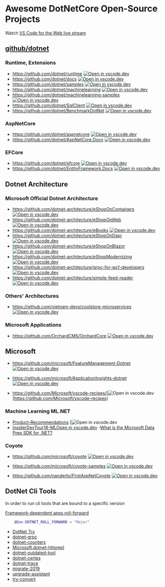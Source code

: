 # Awesome DotNetCore Open-Source Projects

Watch [VS Code for the Web live stream](https://www.youtube.com/watch?v=sy3TUb_iVJM&ab_channel=VisualStudioCode)

## [github/dotnet](https://github.com/dotnet)

### Runtime, Extensions

- https://github.com/dotnet/runtime [![Open in vscode.dev](https://open.vscode.dev/badges/open-in-vscode.svg)](https://open.vscode.dev/github/dotnet/runtime)
- https://github.com/dotnet/docs [![Open in vscode.dev](https://open.vscode.dev/badges/open-in-vscode.svg)](https://open.vscode.dev/github/dotnet/docs)
- https://github.com/dotnet/samples [![Open in vscode.dev](https://open.vscode.dev/badges/open-in-vscode.svg)](https://open.vscode.dev/github/dotnet/samples)
- <https://github.com/dotnet/machinelearning> [![Open in vscode.dev](https://open.vscode.dev/badges/open-in-vscode.svg)](https://open.vscode.dev/github/dotnet/machinelearning)
- <https://github.com/dotnet/machinelearning-samples> [![Open in vscode.dev](https://open.vscode.dev/badges/open-in-vscode.svg)](https://open.vscode.dev/github/dotnet/machinelearning-samples)
- <https://github.com/dotnet/SqlClient> [![Open in vscode.dev](https://open.vscode.dev/badges/open-in-vscode.svg)](https://open.vscode.dev/github/dotnet/SqlClient)
- <https://github.com/dotnet/BenchmarkDotNet> [![Open in vscode.dev](https://open.vscode.dev/badges/open-in-vscode.svg)](https://open.vscode.dev/github/dotnet/BenchmarkDotNet)

### AspNetCore

- https://github.com/dotnet/aspnetcore [![Open in vscode.dev](https://open.vscode.dev/badges/open-in-vscode.svg)](https://open.vscode.dev/github/dotnet/aspnetcore)
- https://github.com/dotnet/AspNetCore.Docs [![Open in vscode.dev](https://open.vscode.dev/badges/open-in-vscode.svg)](https://open.vscode.dev/github/dotnet/AspNetCore.Docs)

### EFCore

- https://github.com/dotnet/efcore [![Open in vscode.dev](https://open.vscode.dev/badges/open-in-vscode.svg)](https://open.vscode.dev/github/dotnet/efcore)
- https://github.com/dotnet/EntityFramework.Docs [![Open in vscode.dev](https://open.vscode.dev/badges/open-in-vscode.svg)](https://open.vscode.dev/github/dotnet/EntityFramework.Docs)

## Dotnet Architecture

### Microsoft Official Dotnet Architecture

- https://github.com/dotnet-architecture/eShopOnContainers [![Open in vscode.dev](https://open.vscode.dev/badges/open-in-vscode.svg)](https://open.vscode.dev/github/dotnet-architecture/eShopOnContainers)
- https://github.com/dotnet-architecture/eShopOnWeb [![Open in vscode.dev](https://open.vscode.dev/badges/open-in-vscode.svg)](https://open.vscode.dev/github/dotnet-architecture/eShopOnWeb)
- https://github.com/dotnet-architecture/eBooks [![Open in vscode.dev](https://open.vscode.dev/badges/open-in-vscode.svg)](https://open.vscode.dev/github/dotnet-architecture/eBooks)
- https://github.com/dotnet-architecture/eShopOnDapr [![Open in vscode.dev](https://open.vscode.dev/badges/open-in-vscode.svg)](https://open.vscode.dev/github/dotnet-architecture/eShopOnDapr)
- https://github.com/dotnet-architecture/eShopOnBlazor [![Open in vscode.dev](https://open.vscode.dev/badges/open-in-vscode.svg)](https://open.vscode.dev/github/dotnet-architecture/eShopOnBlazor)
- https://github.com/dotnet-architecture/eShopModernizing [![Open in vscode.dev](https://open.vscode.dev/badges/open-in-vscode.svg)](https://open.vscode.dev/github/dotnet-architecture/eShopModernizing)
- <https://github.com/dotnet-architecture/grpc-for-wcf-developers> [![Open in vscode.dev](https://open.vscode.dev/badges/open-in-vscode.svg)](https://open.vscode.dev/github/dotnet-architecture/grpc-for-wcf-developers)
- <https://github.com/dotnet-architecture/simple-feed-reader> [![Open in vscode.dev](https://open.vscode.dev/badges/open-in-vscode.svg)](https://open.vscode.dev/github/dotnet-architecture/simple-feed-reader)

### Others' Architectures

- <https://github.com/vietnam-devs/coolstore-microservices> [![Open in vscode.dev](https://open.vscode.dev/badges/open-in-vscode.svg)](https://open.vscode.dev/github/vietnam-devs/coolstore-microservices)

### Microsoft Applications

- <https://github.com/OrchardCMS/OrchardCore> [![Open in vscode.dev](https://open.vscode.dev/badges/open-in-vscode.svg)](https://open.vscode.dev/github/OrchardCMS/OrchardCore)

## Microsoft

- <https://github.com/microsoft/FeatureManagement-Dotnet> [![Open in vscode.dev](https://open.vscode.dev/badges/open-in-vscode.svg)](https://open.vscode.dev/github/microsoft/FeatureManagement-Dotnet)
- <https://github.com/microsoft/ApplicationInsights-dotnet> [![Open in vscode.dev](https://open.vscode.dev/badges/open-in-vscode.svg)](https://open.vscode.dev/github/microsoft/ApplicationInsights-dotnet)

- <https://github.com/Microsoft/vscode-recipes/>[![Open in vscode.dev](https://open.vscode.dev/badges/open-in-vscode.svg)]<https://github.com/Microsoft/vscode-recipes>)

### Machine Learning ML.NET

- [Product-Recommendations](https://github.com/microsoft/Product-Recommendations) [![Open in vscode.dev](https://vscode.dev/github/microsoft/Product-Recommendations)
- [InsiderDevTour18-ML](https://github.com/microsoft/InsiderDevTour18-ML)[Open in vscode.dev](https://vscode.dev/github/microsoft/InsiderDevTour18-ML)
-[What is the Microsoft Data Prep SDK for .NET?](https://docs.microsoft.com/en-us/dotnet/api/overview/data-prep/overview-data-prep)

### Coyote

- https://github.com/microsoft/coyote [![Open in vscode.dev](https://open.vscode.dev/badges/open-in-vscode.svg)](https://open.vscode.dev/github/microsoft/coyote)

- https://github.com/microsoft/coyote-samples [![Open in vscode.dev](https://open.vscode.dev/badges/open-in-vscode.svg)](https://open.vscode.dev/github/microsoft/coyote-samples)
- https://github.com/nanderto/FirstAspNetCoyote [![Open in vscode.dev](https://open.vscode.dev/badges/open-in-vscode.svg)](https://open.vscode.dev/github/nanderto/FirstAspNetCoyote)
 

## DotNet Cli Tools

In order to run cli tools that are bound to a specific version

[Framework-dependent apps roll-forward](https://learn.microsoft.com/en-us/dotnet/core/versions/selection#framework-dependent-apps-roll-forward)
```powershell
    $Env:DOTNET_ROLL_FORWARD = "Major"
```

- [DotNet Try](https://github.com/dotnet/try#setup)
- [dotnet-grpc](https://www.nuget.org/packages/dotnet-grpc)
- [dotnet-counters](https://www.nuget.org/packages/dotnet-counters)
- [Microsoft.dotnet-httprepl](https://www.nuget.org/packages/Microsoft.dotnet-httprepl)
- [dotnet-outdated-tool](https://www.nuget.org/packages/dotnet-outdated-tool)
- [dotnet-certes](https://www.nuget.org/packages/dotnet-certes)
- [dotnet-trace](https://www.nuget.org/packages/dotnet-trace)
- [migrate-2019](https://www.nuget.org/packages/Project2015To2017.Migrate2019.Tool)
- [upgrade-assistant](https://www.nuget.org/packages/upgrade-assistant)
- [try-convert](https://www.nuget.org/packages/try-convert)


